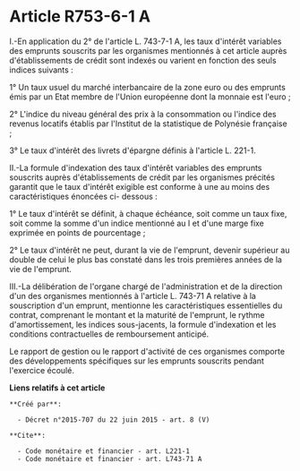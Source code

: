 # Article R753-6-1 A

I.-En application du 2° de l'article L. 743-7-1 A, les taux d'intérêt variables des emprunts souscrits par les organismes
mentionnés à cet article auprès d'établissements de crédit sont indexés ou varient en fonction des seuls indices suivants : 

1° Un taux usuel du marché interbancaire de la zone euro ou des emprunts émis par un Etat membre de l'Union européenne dont
la monnaie est l'euro ; 

2° L'indice du niveau général des prix à la consommation ou l'indice des revenus locatifs établis par l'Institut de la
statistique de Polynésie française ; 

3° Le taux d'intérêt des livrets d'épargne définis à l'article L. 221-1. 

II.-La formule d'indexation des taux d'intérêt variables des emprunts souscrits auprès d'établissements de crédit par les
organismes précités garantit que le taux d'intérêt exigible est conforme à une au moins des caractéristiques énoncées ci-
dessous : 

1° Le taux d'intérêt se définit, à chaque échéance, soit comme un taux fixe, soit comme la somme d'un indice mentionné au I
et d'une marge fixe exprimée en points de pourcentage ; 

2° Le taux d'intérêt ne peut, durant la vie de l'emprunt, devenir supérieur au double de celui le plus bas constaté dans les
trois premières années de la vie de l'emprunt. 

III.-La délibération de l'organe chargé de l'administration et de la direction d'un des organismes mentionnés à l'article L.
743-71 A relative à la souscription d'un emprunt, mentionne les caractéristiques essentielles du contrat, comprenant le
montant et la maturité de l'emprunt, le rythme d'amortissement, les indices sous-jacents, la formule d'indexation et les
conditions contractuelles de remboursement anticipé. 

Le rapport de gestion ou le rapport d'activité de ces organismes comporte des développements spécifiques sur les emprunts
souscrits pendant l'exercice écoulé.

**Liens relatifs à cet article**

	**Créé par**:

	  - Décret n°2015-707 du 22 juin 2015 - art. 8 (V)

	**Cite**:

	  - Code monétaire et financier - art. L221-1
	  - Code monétaire et financier - art. L743-71 A

